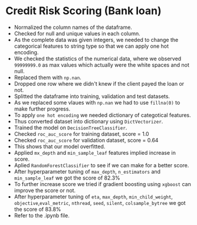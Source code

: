 # Credit Risk Scoring (Bank loan)

- Normalized the column names of the dataframe.
- Checked for null and unique values in each column.
- As the complete data was given integers, we needed to change the categorical features to string type so that we can apply one hot encoding.
- We checked the statistics of the numerical data, where we observed `99999999.0` as max values which actually were the white spaces and not null.
- Replaced them with `np.nan`.
- Dropped one row where we didn't knew if the client payed the loan or not.
- Splitted the dataframe into training, validation and test datasets.
- As we replaced some vlaues with `np.nan` we had to use `fillna(0)` to make further progress.
- To apply `one hot encoding` we needed dictionary of categotical features.
- Thus converted dataset into dictionary using `DictVectorizer`.
- Trained the model on `DecisionTreeClassifier`.
- Checked `roc_auc_score` for training dataset, score = 1.0
- Checked `roc_auc_score` for validation dataset, score = 0.64
- This shows that our model overfitted.
- Applied `mx_depth` and `min_sample_leaf` features implied increase in score.
- Aplied `RandomForestClassifier` to see if we can make for a better score.
- After hyperparameter tuning of `max_depth`, `n_estimators` and `min_sample_leaf` we got the score of 82.3%
- To further increase score we tried if gradient boosting using `xgboost` can improve the score or not.
- After hyperparameter tuning of `eta`, `max_depth`, `min_child_weight`, `objective`,`eval_metric`, `nthread`, `seed`, `silent`, `colsample_bytree` we got the score of 83.8%
- Refer to the .ipynb file.
